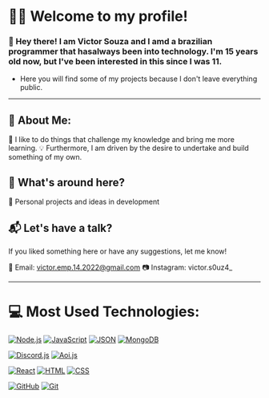 # 🏴‍☠️ Welcome to my profile!

### 👋 Hey there! I am Victor Souza and I amd a brazilian programmer that hasalways been into technology. I'm 15 years old now, but I've been interested in this since I was 11.
- Here you will find some of my projects because I don't leave everything public.

---

## 🔎 About Me:
📌 I like to do things that challenge my knowledge and bring me more learning.
💡 Furthermore, I am driven by the desire to undertake and build something of my own.

## 📂 What's around here?
🚀 Personal projects and ideas in development

## 📬 Let's have a talk?
If you liked something here or have any suggestions, let me know!

📧 Email: victor.emp.14.2022@gmail.com
📷 Instagram: victor.s0uz4_ 

---

# 💻 Most Used Technologies:
[![Node.js](https://img.shields.io/badge/Node.js-%23339933?style=for-the-badge&logo=node.js&logoColor=white)](https://nodejs.org/)
[![JavaScript](https://img.shields.io/badge/JavaScript-%23F7DF1E?style=for-the-badge&logo=javascript&logoColor=white)](https://developer.mozilla.org/en-US/docs/Web/JavaScript)
[![JSON](https://img.shields.io/badge/JSON-%232B9EB3?style=for-the-badge&logo=json&logoColor=white)](https://www.json.org/)
[![MongoDB](https://img.shields.io/badge/MongoDB-%2347A248?style=for-the-badge&logo=mongodb&logoColor=white)](https://www.mongodb.com/)

[![Discord.js](https://img.shields.io/badge/Discord.js-%2393B8C6?style=for-the-badge&logo=discord&logoColor=white)](https://discord.js.org/)
[![Aoi.js](https://img.shields.io/badge/Aoi.js-%23416A9F?style=for-the-badge&logo=discord&logoColor=white)](https://aoi.dev/)

[![React](https://img.shields.io/badge/React-%2300D8FF?style=for-the-badge&logo=react&logoColor=white)](https://reactjs.org/)
[![HTML](https://img.shields.io/badge/HTML-%23E34F26?style=for-the-badge&logo=html5&logoColor=white)](https://developer.mozilla.org/en-US/docs/Web/HTML)
[![CSS](https://img.shields.io/badge/CSS-%231572B6?style=for-the-badge&logo=css3&logoColor=white)](https://developer.mozilla.org/en-US/docs/Web/CSS)

[![GitHub](https://img.shields.io/badge/GitHub-%23121011?style=for-the-badge&logo=github&logoColor=white)](https://github.com/)
[![Git](https://img.shields.io/badge/Git-%23F05032?style=for-the-badge&logo=git&logoColor=white)](https://git-scm.com/)
